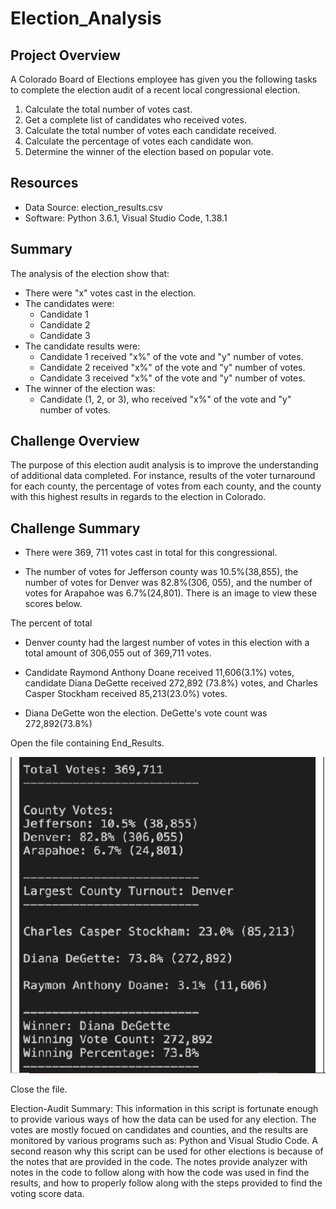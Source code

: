 # Election_Analysis

## Project Overview
A Colorado Board of Elections employee has given you the following tasks to complete the election audit of a recent local congressional election.

1. Calculate the total number of votes cast. 
2. Get a complete list of candidates who received votes. 
3. Calculate the total number of votes each candidate received. 
4. Calculate the percentage of votes each candidate won. 
5. Determine the winner of the election based on popular vote.

## Resources
- Data Source: election_results.csv
- Software: Python 3.6.1, Visual Studio Code, 1.38.1

## Summary
The analysis of the election show that:
- There were "x" votes cast in the election. 
- The candidates were:
	- Candidate 1
	- Candidate 2
	- Candidate 3
- The candidate results were:
	- Candidate 1 received "x%" of the vote and "y" number of votes.
	- Candidate 2 received "x%" of the vote and "y" number of votes.
	- Candidate 3 received "x%" of the vote and "y" number of votes.
- The winner of the election was:
	- Candidate (1, 2, or 3), who received "x%" of the vote and "y" number of votes.

## Challenge Overview

The purpose of this election audit analysis is to improve the understanding of additional data completed. For instance, results 
of the voter turnaround for each county, the percentage of votes from each county, and the county with this highest results in regards to the election in Colorado.


## Challenge Summary


* There were 369, 711 votes cast in total for this congressional. 

* The number of votes for Jefferson county was 10.5%(38,855), the number of votes for Denver was 82.8%(306, 055), and the number of votes for Arapahoe was 6.7%(24,801). There is an image to view these scores below.

The percent of total 

* Denver county had the largest number of votes in this election with a total amount of 306,055 out of 369,711 votes.

* Candidate Raymond Anthony Doane received 11,606(3.1%) votes, candidate Diana DeGette received 272,892 (73.8%) votes, and Charles Casper Stockham received 85,213(23.0%) votes. 

* Diana DeGette won the election. DeGette's vote count was 272,892(73.8%)

Open the file containing End_Results.

![End_Results](/Election_Analysis/Resources/End_Results.png)

Close the file.

Election-Audit Summary: 
	This information in this script is fortunate enough to provide various ways of how the data can be used for any election. The votes are mostly focued on candidates and counties, and the results are monitored by various programs such as: Python and Visual Studio Code. 
	A second reason why this script can be used for other elections is because of the notes that are provided  in the code. The notes provide analyzer with notes in the code to follow along with how the code was used in find the results, and how to properly follow along with the steps provided to find the voting score data.  


















